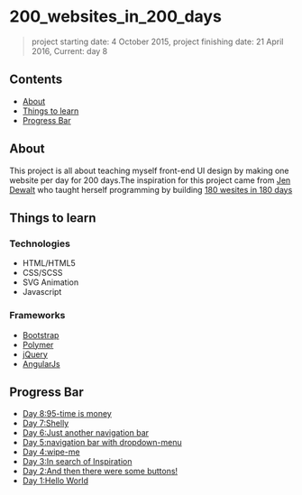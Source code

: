 # 200_websites_in_200_days
> project starting date: 4 October 2015, project finishing date: 21 April 2016, Current: day 8

## Contents

- [About](#about)
- [Things to learn](#things-to-learn)
- [Progress Bar](#progress-bar)

## About

This project is all about teaching myself front-end UI design by making one website per day for 200 days.The inspiration for this project came from [Jen Dewalt](https://github.com/jendewalt) who taught herself programming by building [180 wesites in 180 days](http://jenniferdewalt.com/)

## Things to learn

### Technologies

- HTML/HTML5
- CSS/SCSS
- SVG Animation
- Javascript

### Frameworks

- [Bootstrap](http://getbootstrap.com/)
- [Polymer](https://www.polymer-project.org/0.5/)
- [jQuery](https://jquery.com/)
- [AngularJs](https://angularjs.org/)

## Progress Bar
- [Day 8:95-time is money](http://codepen.io/andy1729/full/RWZjXw/)
- [Day 7:Shelly](http://codepen.io/andy1729/full/jbwgVz/)
- [Day 6:Just another navigation bar](http://codepen.io/andy1729/full/EVXdZg/)
- [Day 5:navigation bar with dropdown-menu](http://codepen.io/andy1729/full/wKeJYX/)
- [Day 4:wipe-me](http://codepen.io/andy1729/full/PPmgVa/)
- [Day 3:In search of Inspiration](http://codepen.io/andy1729/full/JYNWRY/)
- [Day 2:And then there were some buttons!](http://codepen.io/andy1729/full/membKY/)
- [Day 1:Hello World](http://codepen.io/andy1729/full/rOygLy/)


